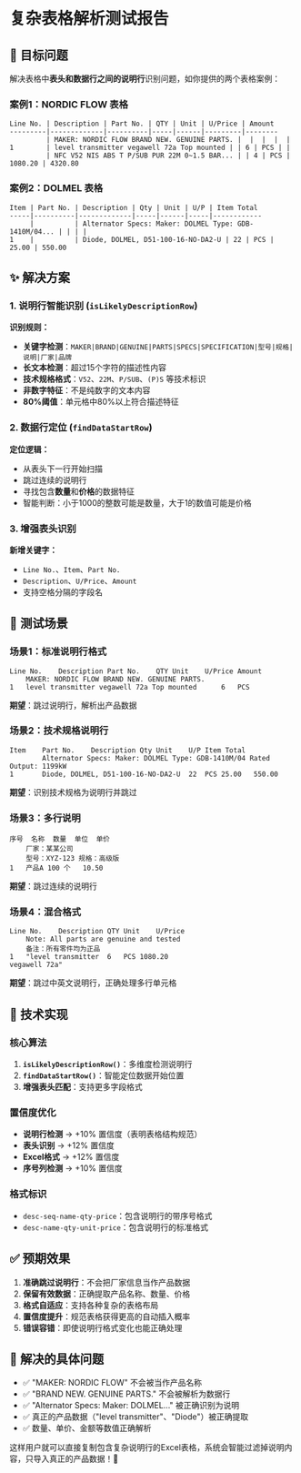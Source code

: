 # 复杂表格解析测试报告

## 🎯 目标问题

解决表格中**表头和数据行之间的说明行**识别问题，如你提供的两个表格案例：

### 案例1：NORDIC FLOW 表格
```
Line No. | Description | Part No. | QTY | Unit | U/Price | Amount
---------|-------------|----------|-----|------|---------|--------
         | MAKER: NORDIC FLOW BRAND NEW. GENUINE PARTS. |  |  |  |  |
1        | level transmitter vegawell 72a Top mounted | | 6 | PCS | | 
         | NFC V52 NIS ABS T P/SUB PUR 22M 0~1.5 BAR... | | 4 | PCS | 1080.20 | 4320.80
```

### 案例2：DOLMEL 表格  
```
Item | Part No. | Description | Qty | Unit | U/P | Item Total
-----|----------|-------------|-----|------|-----|------------
     |          | Alternator Specs: Maker: DOLMEL Type: GDB-1410M/04... | | | |
1    |          | Diode, DOLMEL, D51-100-16-NO-DA2-U | 22 | PCS | 25.00 | 550.00
```

## ✨ 解决方案

### 1. 说明行智能识别 (`isLikelyDescriptionRow`)

**识别规则：**
- **关键字检测**：`MAKER|BRAND|GENUINE|PARTS|SPECS|SPECIFICATION|型号|规格|说明|厂家|品牌`
- **长文本检测**：超过15个字符的描述性内容
- **技术规格格式**：`V52`、`22M`、`P/SUB`、`(P)S` 等技术标识
- **非数字特征**：不是纯数字的文本内容
- **80%阈值**：单元格中80%以上符合描述特征

### 2. 数据行定位 (`findDataStartRow`)

**定位逻辑：**
- 从表头下一行开始扫描
- 跳过连续的说明行
- 寻找包含**数量**和**价格**的数据特征
- 智能判断：小于1000的整数可能是数量，大于1的数值可能是价格

### 3. 增强表头识别

**新增关键字：**
- `Line No.`、`Item`、`Part No.`
- `Description`、`U/Price`、`Amount`
- 支持空格分隔的字段名

## 🧪 测试场景

### 场景1：标准说明行格式
```
Line No.	Description	Part No.	QTY	Unit	U/Price	Amount
	MAKER: NORDIC FLOW BRAND NEW. GENUINE PARTS.			
1	level transmitter vegawell 72a Top mounted		6	PCS		
```
**期望**：跳过说明行，解析出产品数据

### 场景2：技术规格说明行
```
Item	Part No.	Description	Qty	Unit	U/P	Item Total
		Alternator Specs: Maker: DOLMEL Type: GDB-1410M/04 Rated Output: 1199kW			
1		Diode, DOLMEL, D51-100-16-NO-DA2-U	22	PCS	25.00	550.00
```
**期望**：识别技术规格为说明行并跳过

### 场景3：多行说明
```
序号	名称	数量	单位	单价
	厂家：某某公司			
	型号：XYZ-123 规格：高级版			
1	产品A	100	个	10.50
```
**期望**：跳过连续的说明行

### 场景4：混合格式
```
Line No.	Description	QTY	Unit	U/Price
	Note: All parts are genuine and tested		
	备注：所有零件均为正品			
1	"level transmitter	6	PCS	1080.20
vegawell 72a"			
```
**期望**：跳过中英文说明行，正确处理多行单元格

## 🚀 技术实现

### 核心算法
1. **`isLikelyDescriptionRow()`**：多维度检测说明行
2. **`findDataStartRow()`**：智能定位数据开始位置
3. **增强表头匹配**：支持更多字段格式

### 置信度优化
- **说明行检测** → +10% 置信度（表明表格结构规范）
- **表头识别** → +12% 置信度
- **Excel格式** → +12% 置信度
- **序号列检测** → +10% 置信度

### 格式标识
- `desc-seq-name-qty-price`：包含说明行的带序号格式
- `desc-name-qty-unit-price`：包含说明行的标准格式

## ✅ 预期效果

1. **准确跳过说明行**：不会把厂家信息当作产品数据
2. **保留有效数据**：正确提取产品名称、数量、价格
3. **格式自适应**：支持各种复杂的表格布局
4. **置信度提升**：规范表格获得更高的自动插入概率
5. **错误容错**：即使说明行格式变化也能正确处理

## 🎯 解决的具体问题

- ✅ "MAKER: NORDIC FLOW" 不会被当作产品名称
- ✅ "BRAND NEW. GENUINE PARTS." 不会被解析为数据行  
- ✅ "Alternator Specs: Maker: DOLMEL..." 被正确识别为说明
- ✅ 真正的产品数据（"level transmitter"、"Diode"）被正确提取
- ✅ 数量、单价、金额等数值正确解析

这样用户就可以直接复制包含复杂说明行的Excel表格，系统会智能过滤掉说明内容，只导入真正的产品数据！🎉

